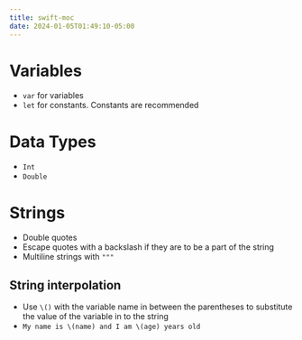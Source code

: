```yaml
---
title: swift-moc
date: 2024-01-05T01:49:10-05:00
---
```

# Variables
- `var` for variables
- `let` for constants. Constants are recommended

# Data Types
- `Int` 
- `Double`

# Strings
- Double quotes
- Escape quotes with a backslash if they are to be a part of the string
- Multiline strings with `"""`
## String interpolation
- Use `\()` with the variable name in between the parentheses to substitute the value of the variable in to the string
- `My name is \(name) and I am \(age) years old`
